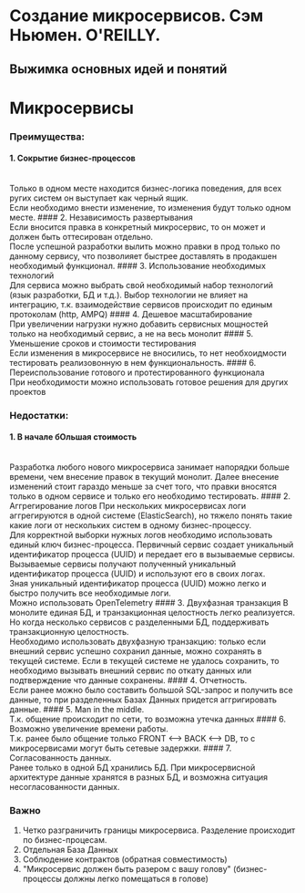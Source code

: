# Создание микросервисов. Сэм Ньюмен. O'REILLY.
## Выжимка основных идей и понятий

# Микросервисы
### Преимущества:
#### 1. Сокрытие бизнес-процессов
<br>
Только в одном месте находится бизнес-логика поведения, для всех ругих систем он выступает как черный ящик.<br>
Если необходимо внести изменение, то изменения будут только одном месте.
#### 2. Независимость развертывания
<br>
Если вносится правка в конкретный микросервис, то он может и должен быть оттесирован отдельно.<br>
После успешной разработки вылить можно правки в прод только по данному сервису, что позволияет быстрее доставлять в продакшен необходимый функционал.
#### 3. Использование необходимых технологий
<br>
Для сервиса можно выбрать свой необходимый набор технологий (язык разработки, БД и т.д.). Выбор технологии не влияет на интеграцию, т.к. взаимодействие сервисов происходит по единым протоколам (http, AMPQ)
#### 4. Дешевое масштабирование
<br>
При увеличении нагрузки нужно добавить сервисных мощностей только на необходимый сервис, а не на весь монолит
#### 5. Уменьшение сроков и стоимости тестирования
<br>
Если изменения в микросервисе не вносились, то нет необхоидмости тестировать реализовонную в нем функциональность.
#### 6. Переиспользование готового и протестированного функционала<br>
При необходимости можно использовать готовое решения для других проектов

### Недостатки:
#### 1. В начале бОльшая стоимость
<br>
Разработка любого нового микросервиса занимает напорядки больше времени, чем внесение правок в текущий монолит.
Далее внесение изменений стоит гараздо меньше за счет того, что правки вносятся только в одном сервисе и только его необходимо тестировать.
#### 2. Аггрегирование логов
При нескольких микросервисах логи аггрегируются в одной системе (ElasticSearch), но тяжело понять такие какие логи от нескольких систем в одному бизнес-процессу.<br>
Для корректной выборки нужных логов необходимо использовать единый ключ бизнес-процесса. Первичный сервис создает уникальный идентификатор процесса (UUID) и передает его в вызываемые сервисы. Вызываемые сервисы получают полученный уникальный идентификатор процесса (UUID) и используют его в своих логах.<br>
Зная уникальный идентификатор процесса (UUID) можно легко и быстро получить все необходимые логи.<br>
Можно использовать OpenTelemetry
#### 3. Двухфазная транзакция
В монолите единая БД, и транзакционная целостность легко реализуется. Но когда несколько сервисов с разделенными БД, поддерживать транзакционную целостность.<br>
Необходимо использовать двухфазную транзакцию: только если внешний сервис успешно сохранил данные, можно сохранять в текущей системе. Если в текущей системе не удалось сохранить, то необходимо вызывать внешний сервис по откату данных или подтверждение что данные сохранены.
#### 4. Отчетность.
<br>
Если ранее можно было составить большой SQL-запрос и получить все данные, то при разделенных Базах Данных придется аггригировать данные. 
#### 5. Man in the middle.
<br>
Т.к. общение происходит по сети, то возможна утечка данных
#### 6. Возможно увеличение времени работы.<br>
Т.к. ранее было общение только FRONT <--> BACK <--> DB, то с микросервисами могут быть сетевые задержки.
#### 7. Согласованность данных.<br>
Ранее только в одной БД хранились БД. При микросервисной архитектуре данные хранятся в разных БД, и возможна ситуация несогласованности данных. 

### Важно
1. Четко разграничить границы микросервиса. Разделение происходит по бизнес-процесам.
2. Отдельная База Данных
3. Соблюдение контрактов (обратная совместимость)
4. "Микросервис должен быть разером с вашу голову" (бизнес-процессы должны легко помещаться в голове)


